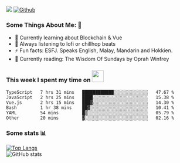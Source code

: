 ![](https://visitor-badge.laobi.icu/badge?page_id=seanho96.seanho96)
[![Github](https://img.shields.io/github/followers/seanho96?label=Follow&style=social)](https://github.com/seanho96)

### Some Things About Me: 👋
- 🌱 Currently learning about Blockchain & Vue
- :musical_note: Always listening to lofi or chillhop beats
- :zap: Fun facts: ESFJ. Speaks English, Malay, Mandarin and Hokkien.
- :book: Currently reading: The Wisdom Of Sundays by Oprah Winfrey

### This week I spent my time on <img src="https://media.giphy.com/media/SvQzkTQb3ZwKcj1QTO/giphy.gif" width="32">

<!--START_SECTION:waka-->

```text
TypeScript   7 hrs 31 mins   ████████████░░░░░░░░░░░░░   47.67 %
JavaScript   2 hrs 25 mins   ████░░░░░░░░░░░░░░░░░░░░░   15.38 %
Vue.js       2 hrs 15 mins   ███▓░░░░░░░░░░░░░░░░░░░░░   14.30 %
Bash         1 hr 38 mins    ██▓░░░░░░░░░░░░░░░░░░░░░░   10.41 %
YAML         54 mins         █▒░░░░░░░░░░░░░░░░░░░░░░░   05.79 %
Other        20 mins         ▓░░░░░░░░░░░░░░░░░░░░░░░░   02.16 %
```

<!--END_SECTION:waka-->

### Some stats 📊

[![Top Langs](https://github-readme-stats.vercel.app/api/top-langs/?username=seanho96&layout=compact&theme=graywhite)](https://github.com/anuraghazra/github-readme-stats)
<br/>
![GitHub stats](https://github-readme-stats.vercel.app/api?username=seanho96&show_icons=true&theme=graywhite)


